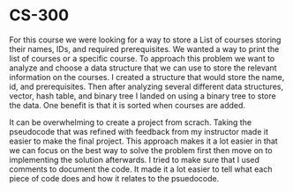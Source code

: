 # CS-300

For this course we were looking for a way to store a List of courses storing their names, IDs, and required prerequisites. We wanted a way to print the list of courses or a specific course. To approach this problem we want to analyze and choose a data structure that we can use to store the relevant information on the courses. I created a structure that would store the name, id, and prerequisites. Then after analyzing several different data structures, vector, hash table, and binary tree I landed on using a binary tree to store the data. One benefit is that it is sorted when courses are added. 

It can be overwhelming to create a project from scrach. Taking the pseudocode that was refined with feedback from my instructor made it easier to make the final project. This approach makes it a lot easier in that we can focus on the best way to solve the problem first then move on to implementing the solution afterwards. I tried to make sure that I used comments to document the code. It made it a lot easier to tell what each piece of code does and how it relates to the psuedocode. 
